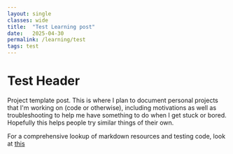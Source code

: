 ```yaml
---
layout: single
classes: wide
title:  "Test Learning post"
date:   2025-04-30
permalink: /learning/test
tags: test
---
```



# Test Header
Project template post. This is where I plan to document personal projects that I'm working on (code or otherwise), including motivations as well as troubleshooting to help me have something to do when I get stuck or bored. Hopefully this helps people try similar things of their own. 

For a comprehensive lookup of markdown resources and testing code, look at [this](/projects/test)